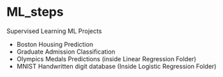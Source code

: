 # ML_steps
Supervised Learning ML Projects
*   Boston Housing Prediction
*   Graduate Admission Classification
*   Olympics Medals Predictions (inside Linear Regression Folder)
*   MNIST Handwritten digit database (Inside Logistic Regression Folder)
